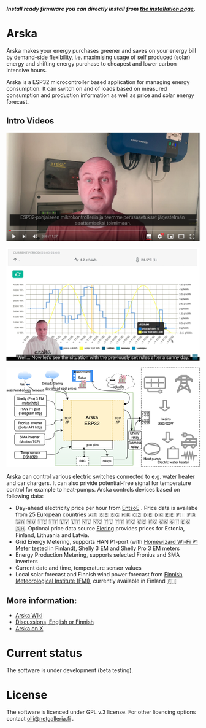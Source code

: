 ***Install ready firmware you can directly install from [the installation page](https://iot.netgalleria.fi/arska-install/).*** 

# Arska
Arska makes your energy purchases greener and saves on your energy bill by demand-side flexibility, i.e. maximising usage of self produced (solar) energy and shifting energy purchase to cheapest and lower carbon intensive hours.

Arska is a ESP32 microcontroller based application for managing energy consumption. It can switch on and of loads based on measured consumption and production information as well as price and solar energy forecast. 
 
## Intro Videos 

[![Arska power manager - installation and basic configuration](https://github.com/Netgalleria/arska-node/blob/main/docs/img/Arska-youtube-thumbnail.png)](https://www.youtube.com/watch?v=MvDFJclwr6A)

[![Introducing the new version of Arska; basic settings and creating rules using rule templates (Finnish, English subtitles)](https://github.com/Netgalleria/arska-node/blob/devel-ui/docs/img/youtube2_tn.png)](https://www.youtube.com/watch?v=BFsiXRxTFBo)

![Arska Diagram](https://github.com/Netgalleria/arska-node/blob/devel-ui/docs/img/Arska%20Node%20ESP32%20diagram%20202309.drawio.png)


Arska can control various electric switches connected to e.g. water heater and car chargers. It can also privide potential-free signal for temperature control for example to heat-pumps. Arska controls devices based on following data:
- Day-ahead electricity price per hour from [EntsoE](https://transparency.entsoe.eu/) . Price data is availabe from 25 European countries 🇦🇹 🇧🇪 🇧🇬 🇭🇷 🇨🇿 🇩🇪 🇩🇰 🇪🇪 🇫🇮 🇫🇷 🇬🇷 🇭🇺 🇮🇪 🇮🇹 🇱🇻 🇱🇹 🇳🇱 🇳🇴 🇵🇱 🇵🇹 🇷🇴 🇸🇪 🇷🇸 🇸🇰 🇸🇮 🇪🇸 🇨🇭. Optional price data source [Elering](https://dashboard.elering.ee/assets/api-doc.html)  provides prices for Estonia, Finland, Lithuania and Latvia. 
- Grid Energy Metering, supports HAN P1-port (with [Homewizard Wi-Fi P1 Meter]([url](https://www.homewizard.com/shop/wi-fi-p1-meter/)) tested in Finland), Shelly 3 EM and Shelly Pro 3 EM meters
- Energy Production Metering, supports selected Fronius and SMA inverters
- Current date and time, temperature sensor values
- Local solar forecast and Finnish wind power forecast from [Finnish Meteorological Institute (FMI)](https://www.ilmatieteenlaitos.fi/aurinko-ja-tuulivoimaennuste), currently available in Finland 🇫🇮

## More information:
- [Arska Wiki](https://github.com/Netgalleria/arska-node/wiki) 
- [Discussions, English or Finnish](https://github.com/Netgalleria/arska-node/discussions) 
- [Arska on X](https://twitter.com/ArskaEnergy)

# Current status
The software is under development (beta testing). 
# License 
The software is licenced under GPL v.3 license. For other licencing options contact olli@netgalleria.fi .


